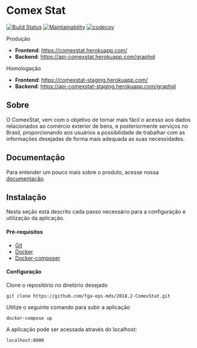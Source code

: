 
# Comex Stat

[![Build Status](https://travis-ci.org/fga-eps-mds/2018.2-ComexStat.svg?branch=develop)](https://travis-ci.org/fga-eps-mds/2018.2-ComexStat)
[![Maintainability](https://api.codeclimate.com/v1/badges/f8c2e994cae38bdd6ce7/maintainability)](https://codeclimate.com/github/fga-eps-mds/2018.2-ComexStat/maintainability)
[![codecov](https://codecov.io/gh/fga-eps-mds/2018.2-ComexStat/branch/develop/graph/badge.svg)](https://codecov.io/gh/fga-eps-mds/2018.2-ComexStat)

Produção
* **Frontend**: https://comexstat.herokuapp.com/
* **Backend**: https://api-comexstat.herokuapp.com/graphql


Homologação
* **Frontend**: https://comexstat-staging.herokuapp.com/
* **Backend**: https://api-comexstat-staging.herokuapp.com/graphql



## Sobre

O ComexStat, vem com o objetivo de tornar mais fácil o acesso aos dados relacionados ao comércio exterior de bens, e posteriormente serviços no Brasil, proporcionando aos usuários a possibilidade de trabalhar com as informações desejadas de forma mais adequada as suas necessidades.

## Documentação

Para entender um pouco mais sobre o produto, acesse nossa [documentação](https://fga-eps-mds.github.io/2018.2-ComexStat).

## Instalação

Nesta seção está descrito cada passo necessário para a configuração e utilização da aplicação.

#### Pré-requisitos
  * [Git](https://git-scm.com/)
  * [Docker](https://www.docker.com/get-docker)
  * [Docker-composer](https://docs.docker.com/compose/install/#install-compose)

#### Configuração

Clone o repositório no diretório desejado

	git clone https://github.com/fga-eps-mds/2018.2-ComexStat.git

Utilize o seguinte comando para subir a aplicação

	docker-compose up

A aplicação pode ser acessada através do localhost:

	localhost:8000
